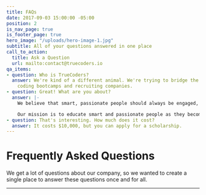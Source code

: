 ```yaml
---
title: FAQs
date: 2017-09-03 15:00:00 -05:00
position: 2
is_nav_page: true
is_footer_page: true
hero_image: "/uploads/hero-image-1.jpg"
subtitle: All of your questions answered in one place
call_to_action:
  title: Ask a Question
  url: mailto:contact@truecoders.io
qa_items:
- question: Who is TrueCoders?
  answer: We're kind of a different animal. We're trying to bridge the gap between
    coding bootcamps and recruiting companies.
- question: Great! What are you about?
  answer: |-
    We believe that smart, passionate people should always be engaged, doing what they love to do.

    Our mission is to educate smart and passionate people as they become skilled developers, to keep them engaged working with companies solving real-world problems, and to continue mentoring them as they grow their skill set.
- question: That's interesting. How much does it cost?
  answer: It costs $10,000, but you can apply for a scholarship.
---
```


# Frequently Asked Questions

We get a lot of questions about our company, so we wanted to create a single place to answer these questions once and for all.

<hr>